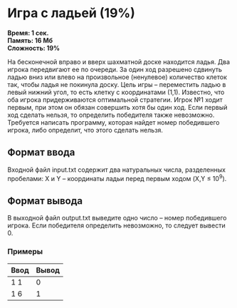 <h1 class="title">Игра с ладьей (19%)</h1>
<p><b>Время: 1 сек.<br>Память: 16 Мб<br>Сложность: 19%</b></p>
<p>На бесконечной вправо и вверх шахматной доске находится ладья. Два игрока передвигают ее по очереди. За один ход разрешено сдвинуть ладью вниз или влево на произвольное (ненулевое) количество клеток так, чтобы ладья не покинула доску. Цель игры – переместить ладью в левый нижний угол, то есть клетку с координатами (1,1). Известно, что оба игрока придерживаются оптимальной стратегии. Игрок №1 ходит первым, при этом он обязан совершить хотя бы один ход. Если первый ход сделать нельзя, то определить победителя также невозможно. Требуется написать программу, которая найдет номер победившего игрока, либо определит, что этого сделать нельзя.</p>
<h2>Формат ввода</h2>
<p>Входной файл input.txt содержит два натуральных числа, разделенных пробелами: X и Y – координаты ладьи перед первым ходом (X,Y ≤ 10<sup>9</sup>).</p>
<h2>Формат вывода</h2>
<p>В выходной файл output.txt выведите одно число – номер победившего игрока. Если победителя определить невозможно, то следует вывести 0.</p>
<h3>Примеры</h3>
<table class="sample-tests">
<thead>
    <tr>
        <th>Ввод</th>
        <th>Вывод</th>
    </tr>
</thead>
<tbody>
        <tr>
            <td>1 1</td>
            <td>0</td>
        </tr>
        <tr>
            <td>1 6</td>
            <td>1</td>
        </tr>
    </tbody>
</table>
